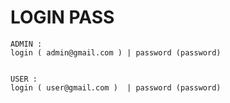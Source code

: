 # LOGIN PASS

```
ADMIN : 
login ( admin@gmail.com ) | password (password)


USER : 
login ( user@gmail.com )  | password (password)
```
